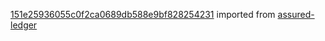 [151e25936055c0f2ca0689db588e9bf828254231](https://github.com/insolar/assured-ledger/commit/151e25936055c0f2ca0689db588e9bf828254231) imported from [assured-ledger](https://github.com/insolar/assured-ledger)
